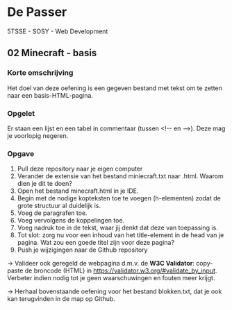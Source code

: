 # De Passer
5TSSE - SOSY - Web Development

## 02 Minecraft - basis

### Korte omschrijving

Het doel van deze oefening is een gegeven bestand met tekst om te zetten naar een basis-HTML-pagina.

### Opgelet

Er staan een lijst en een tabel in commentaar (tussen &lt;!-- en --&gt;). Deze mag je voorlopig negeren.

### Opgave

1.  Pull deze repository naar je eigen computer
1.	Verander de extensie van het bestand miniecraft.txt naar .html. Waarom dien je dit te doen?
2.	Open het bestand minecraft.html in je IDE.
3.	Begin met de nodige kopteksten toe te voegen (h-elementen) zodat de grote structuur al duidelijk is.
4.	Voeg de paragrafen toe.
5.	Voeg vervolgens de koppelingen toe.
6.	Voeg nadruk toe in de tekst, waar jij denkt dat deze van toepassing is.
7.	Tot slot: zorg nu voor een inhoud van het title-element in de head van je pagina.
Wat zou een goede titel zijn voor deze pagina?
8.  Push je wijzigingen naar de Github repository

&rarr; Valideer ook geregeld de webpagina d.m.v. de **W3C Validator**: copy-paste de broncode (HTML) in https://validator.w3.org/#validate_by_input. Verbeter indien nodig tot je geen waarschuwingen en fouten meer krijgt.

&rarr; Herhaal bovenstaande oefening voor het bestand blokken.txt, dat je ook kan terugvinden in de map op Github.
